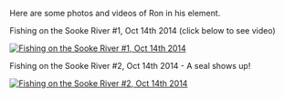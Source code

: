 Here are some photos and videos of Ron in his element.

Fishing on the Sooke River #1, Oct 14th 2014 (click below to see video)

[![Fishing on the Sooke River #1, Oct 14th 2014](https://i9.ytimg.com/vi/D0lfqXtvqss/mq2.jpg?sqp=CNDet6kG-oaymwEmCMACELQB8quKqQMa8AEB-AHOBYAC4AOKAgwIABABGGIgZShaMA8=&rs=AOn4CLBzZ4KIB7b35NrXSeRgEPsHV4PjIw)](https://www.youtube.com/watch?v=D0lfqXtvqss)


Fishing on the Sooke River #2, Oct 14th 2014 - A seal shows up!

[![Fishing on the Sooke River #2, Oct 14th 2014](https://i9.ytimg.com/vi/aT3R9rvY1-I/mq2.jpg?sqp=CNDet6kG-oaymwEmCMACELQB8quKqQMa8AEB-AHOBYAC4AOKAgwIABABGGIgZShaMA8=&rs=AOn4CLBzZ4KIB7b35NrXSeRgEPsHV4PjIw)](https://www.youtube.com/watch?v=aT3R9rvY1-I)
